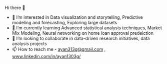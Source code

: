 Hi there 👋
- 👀 I’m interested in Data visualization and storytelling, Predictive modeling and forecasting, Exploring large datasets
- 🌱 I’m currently learning Advanced statistical analysis techniques, Market Mix Modeling, Neural networking on home loan approval predeiction
- 💞️ I’m looking to collaborate in data-driven research initiatives, data analysis projects
- 📫 How to reach me - ayan313g@gmail.com , www.linkedin.com/in/ayan1303g/

<!---
31aykg/31aykg is a ✨ special ✨ repository because its `README.md` (this file) appears on your GitHub profile.
You can click the Preview link to take a look at your changes.
--->
